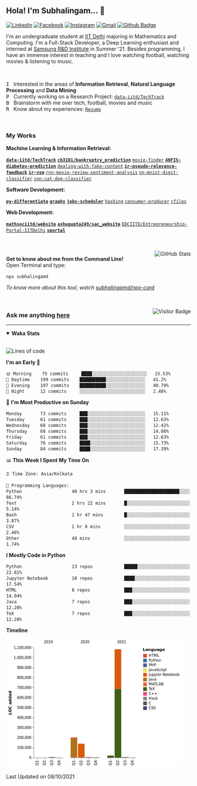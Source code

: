 ## Hola! I'm Subhalingam... 👋

[![Linkedin](https://img.shields.io/badge/-subhalingamd-0077B5?style=flat&logo=Linkedin&logoColor=white&link=https://www.linkedin.com/in/subhalingamd/)](https://www.linkedin.com/in/subhalingamd/)
[![Facebook](https://img.shields.io/badge/-subhalingamd-3b5999?style=flat&logo=Facebook&logoColor=white&link=https://www.facebook.com/subhalingamd/)](https://www.facebook.com/subhalingamd/)
[![Instagram](https://img.shields.io/badge/-@subhu2008-e4405f?style=flat&logo=Instagram&logoColor=white&link=https://www.instagram.com/subhu2008/)](https://www.instagram.com/subhu2008)
[![Gmail](https://img.shields.io/badge/-subhalingam.d-c14438?style=flat&logo=Gmail&logoColor=white&link=mailto:subhalingam.d@gmail.com)](mailto:subhalingam.d@gmail.com)
[![Github Badge](https://img.shields.io/badge/-subhalingamd-333?style=flat&logo=Github&logoColor=white&link=https://www.github.com/subhalingamd/)](https://www.github.com/subhalingamd)
<!-- [![Twitter](https://img.shields.io/badge/-@subhalingamd-55acee?style=flat&labelColor=1ca0f1&logo=twitter&logoColor=white&link=https://twitter.com/subhalingamd)](https://twitter.com/subhalingamd) -->
<!-- [![Website](https://img.shields.io/badge/-subhalingamd.github.io-47CCCC?style=flat&logo=Google-Chrome&logoColor=white&link=https://subhalingamd.github.io)](https://subhalingamd.github.io )-->
<!-- [![Youtube Badge](https://img.shields.io/badge/-subhalingamd-cd201f?style=flat&logo=Youtube&logoColor=white&link=https://youtube.com/subhalingamd/)](https://youtube.com/subhalingamd) -->
<!-- [![Quora Badge](https://img.shields.io/badge/-subhalingamd-b92b27?style=flat&logo=Quora&logoColor=white&link=https://quora.com/subhalingamd/)](https://quora.com/subhalingam-d) -->

I'm an undergraduate student at [IIT Delhi](http://www.iitd.ac.in) majoring in Mathematics and Computing. I'm a Full-Stack Developer, a Deep Learning enthusiast and interned at [Samsung R&D Institute](https://research.samsung.com/sri-d) in Summer '21. Besides programming, I have an immense interest in teaching and I love watching football, watching movies & listening to music.

<br />


<kbd>I</kbd> &nbsp; Interested in the areas of **Information Retrieval**, **Natural Language Processing** and **Data Mining** <br />
<kbd>P</kbd> &nbsp; Currently working on a Research Project: [`data-iitd/TechTrack`](https://github.com/data-iitd/TechTrack) <br />
<kbd>B</kbd> &nbsp; Brainstorm with me over tech, football, movies and music <br />
<kbd>R</kbd> &nbsp; Know about my experiences: [`Resume`](https://subhalingamd.github.io/SubhalingamD.CV.pdf)  <br />

<br />

### My Works
**Machine Learning & Information Retrieval:** 

**[`data-iitd/TechTrack`](https://github.com/data-iitd/TechTrack)**  **[`cb3101/bankruptcy_prediction`](https://github.com/cb3101/bankruptcy_prediction)**  [`movie-finder`](https://github.com/subhalingamd/movie-finder)  **[`ANFIS-diabetes-prediction`](https://github.com/subhalingamd/ANFIS-diabetes-prediction)**  [`dealing-with-fake-content`](https://github.com/subhalingamd/dealing-with-fake-content)  **[`ir-pseudo-relevance-feedback`](https://github.com/subhalingamd/ir-pseudo-relevance-feedback)**  **[`ir-vsm`](https://github.com/subhalingamd/ir-vsm)**  [`rnn-movie-review-sentiment-analysis`](https://github.com/subhalingamd/rnn-movie-review-sentiment-analysis)  [`nn-mnist-digit-classifier`](https://github.com/subhalingamd/nn-mnist-digit-classifier)  [`cnn-cat-dog-classifier`](https://github.com/subhalingamd/cnn-cat-dog-classifier)

**Software Development:** 

**[`py-differentiate`](https://github.com/subhalingamd/py-differentiate)**  **[`graphs`](https://github.com/subhalingamd/graphs)**  **[`jobs-scheduler`](https://github.com/subhalingamd/jobs-scheduler)**  [`hashing`](https://github.com/subhalingamd/hashing)  [`consumer-producer`](https://github.com/subhalingamd/consumer-producer)  [`cfiles`](https://github.com/subhalingamd/cfiles)

**Web Development:** 

**[`mathsociitd/website`](https://github.com/mathsociitd/website)**  **[`ashugupta249/sac_website`](https://github.com/ashugupta249/sac_website)**  [`EDCIITD/Entrepreneurship-Portal-IITDelhi`](https://github.com/EDCIITD/Entrepreneurship-Portal-IITDelhi)  **[`sportal`](https://github.com/subhalingamd/sportal)**

<br /><br />
<img alt="GitHub Stats" src="https://github-readme-stats.vercel.app/api?username=subhalingamd&count_private=true&show_icons=true&include_all_commits=true&theme=dark" align="right">

**Get to know about me from the Command Line!** <br />
Open Terminal and type:
```
npx subhalingamd
```
*To know more about this tool, watch [subhalingamd/npx-card](https://github.com/subhalingamd/npx-card)*
<br /><br /><br />


<img align="right" alt="Visitor Badge" src="https://visitor-badge.laobi.icu/badge?page_id=subhalingamd.subhalingamd">

### Ask me anything [here](https://github.com/subhalingamd/subhalingamd/discussions/)

<hr>

<details open>
<summary><b>Waka Stats</b></summary>
<br/>

<!--START_SECTION:waka-->
![Lines of code](https://img.shields.io/badge/From%20Hello%20World%20I%27ve%20Written-1.5%20million%20lines%20of%20code-blue)

**I'm an Early 🐤** 

```text
🌞 Morning    75 commits     ████░░░░░░░░░░░░░░░░░░░░░   15.53% 
🌆 Daytime    199 commits    ██████████░░░░░░░░░░░░░░░   41.2% 
🌃 Evening    197 commits    ██████████░░░░░░░░░░░░░░░   40.79% 
🌙 Night      12 commits     ░░░░░░░░░░░░░░░░░░░░░░░░░   2.48%

```
📅 **I'm Most Productive on Sunday** 

```text
Monday       73 commits     ███░░░░░░░░░░░░░░░░░░░░░░   15.11% 
Tuesday      61 commits     ███░░░░░░░░░░░░░░░░░░░░░░   12.63% 
Wednesday    60 commits     ███░░░░░░░░░░░░░░░░░░░░░░   12.42% 
Thursday     68 commits     ███░░░░░░░░░░░░░░░░░░░░░░   14.08% 
Friday       61 commits     ███░░░░░░░░░░░░░░░░░░░░░░   12.63% 
Saturday     76 commits     ████░░░░░░░░░░░░░░░░░░░░░   15.73% 
Sunday       84 commits     ████░░░░░░░░░░░░░░░░░░░░░   17.39%

```


📊 **This Week I Spent My Time On** 

```text
⌚︎ Time Zone: Asia/Kolkata

💬 Programming Languages: 
Python                   40 hrs 3 mins       █████████████████████░░░░   86.74% 
Text                     2 hrs 22 mins       █░░░░░░░░░░░░░░░░░░░░░░░░   5.14% 
Bash                     1 hr 47 mins        █░░░░░░░░░░░░░░░░░░░░░░░░   3.87% 
CSV                      1 hr 8 mins         ░░░░░░░░░░░░░░░░░░░░░░░░░   2.46% 
Other                    48 mins             ░░░░░░░░░░░░░░░░░░░░░░░░░   1.74%

```

**I Mostly Code in Python** 

```text
Python                   13 repos            █████░░░░░░░░░░░░░░░░░░░░   22.81% 
Jupyter Notebook         10 repos            ████░░░░░░░░░░░░░░░░░░░░░   17.54% 
HTML                     8 repos             ███░░░░░░░░░░░░░░░░░░░░░░   14.04% 
Java                     7 repos             ███░░░░░░░░░░░░░░░░░░░░░░   12.28% 
TeX                      7 repos             ███░░░░░░░░░░░░░░░░░░░░░░   12.28%

```


**Timeline**

![Chart not found](https://raw.githubusercontent.com/subhalingamd/subhalingamd/master/charts/bar_graph.png) 


 Last Updated on 08/10/2021
<!--END_SECTION:waka-->

</details>

